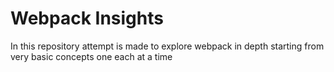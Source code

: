 # Webpack Insights
In this repository attempt is made to explore webpack in depth starting from very basic concepts one each at a time 
